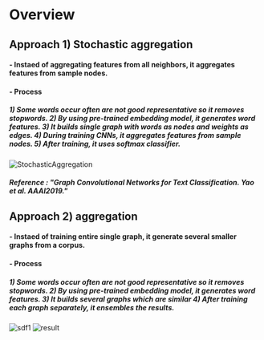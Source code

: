 # Overview 
## Approach 1) Stochastic aggregation
#### - Instaed of aggregating features from all neighbors, it aggregates features from sample nodes. 
#### - Process
##### 1) Some words occur often are not good representative so it removes stopwords. 2) By using pre-trained embedding model, it generates word features. 3) It builds single graph with words as nodes and weights as edges. 4) During training CNNs, it aggregates features from sample nodes. 5) After training, it uses softmax classifier. 
![StochasticAggregation](https://user-images.githubusercontent.com/45250729/85316673-697f7200-b4bd-11ea-9aa9-f42b7c41005e.png)
##### Reference : "Graph Convolutional Networks for Text Classification. Yao et al. AAAI2019." 

## Approach 2)  aggregation
#### - Instaed of training entire single graph, it generate several smaller graphs from a corpus. 
#### - Process
##### 1) Some words occur often are not good representative so it removes stopwords. 2) By using pre-trained embedding model, it generates word features. 3) It builds several graphs which are similar 4) After training each graph separately, it ensembles the results. 
![sdf1](https://user-images.githubusercontent.com/45250729/92897046-2a5a2080-f41d-11ea-9942-cfaa41fe067d.jpg)
![result](https://user-images.githubusercontent.com/45250729/92899430-13b4c900-f41f-11ea-9481-a77b34d5ca94.jpg)

